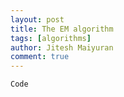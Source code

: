 ```yaml
---
layout: post
title: The EM algorithm
tags: [algorithms]
author: Jitesh Maiyuran
comment: true
---
```



```
Code
```